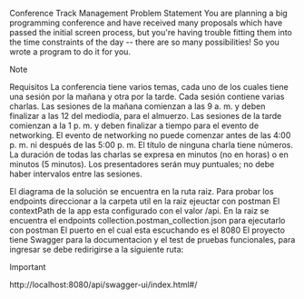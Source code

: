 Conference Track Management
Problem Statement
You are planning a big programming conference and have received many proposals which have passed the initial screen process,
but you're having trouble fitting them into the time constraints of the day -- there are so many possibilities! So you wrote a program to do it for you.

> [!NOTE]
> Requisitos
> La conferencia tiene varios temas, cada uno de los cuales tiene una sesión por la mañana y otra por la tarde.
> Cada sesión contiene varias charlas.
> Las sesiones de la mañana comienzan a las 9 a. m. y deben finalizar a las 12 del mediodía, para el almuerzo.
> Las sesiones de la tarde comienzan a la 1 p. m. y deben finalizar a tiempo para el evento de networking.
> El evento de networking no puede comenzar antes de las 4:00 p. m. ni después de las 5:00 p. m.
> El título de ninguna charla tiene números.
> La duración de todas las charlas se expresa en minutos (no en horas) o en minutos (5 minutos).
> Los presentadores serán muy puntuales; no debe haber intervalos entre las sesiones.



El diagrama de la solución se encuentra en la ruta raiz.
Para probar los endpoints direccionar a la carpeta util en la raiz ejeuctar con postman
El contextPath de la app esta configurado con el valor /api.
En la raiz se encuentra el endpoints collection.postman_collection.json para ejecutarlo con postman
El puerto en el cual esta escuchando es el 8080
El proyecto tiene Swagger para la documentacion y el test de pruebas funcionales,
para ingresar se debe redirigirse a la siguiente ruta:

> [!IMPORTANT]
http://localhost:8080/api/swagger-ui/index.html#/
